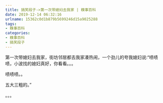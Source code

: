 ```yaml
---
title: 搞笑段子->第一次带媳妇去我家 | 糗事百科
date: 2019-12-14 06:32:16
urlname: 15362c0d1b879b5699246d15a9025288
tags: 
- 糗事百科
categories:
- 糗事百科
- 搞笑段子
---
```

第一次带媳妇去我家，街坊邻居都去我家凑热闹，一个劲儿的夸我媳妇说:“啧啧啧，小波找的媳妇真好，你看看。。。

啧啧啧。。

五大三粗的。”

。。。


